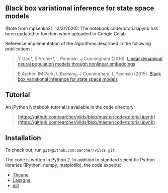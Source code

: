 ## Black box variational inference for state space models

(Note from mpsenka21, 12/3/2020): The notebook code/tutorial.ipynb has been updated to function when uploaded to Google Colab

Reference implementation of the algorithms described in the following publications:

>  Y Gao*, E Archer*, L Paninski, J Cunningham (2016). [Linear dynamical neural population models through nonlinear embeddings](http://arxiv.org/abs/1605.08454)

>  E Archer, IM Park, L Buesing, J Cunningham, L Paninski (2015). [Black box variational inference for state space models](http://arxiv.org/abs/1511.07367)

## Tutorial 

An IPython Notebook tutorial is available in the code directory:
> [https://github.com/earcher/vilds/blob/master/code/tutorial.ipynb](https://github.com/earcher/vilds/blob/master/code/tutorial.ipynb)

## Installation
To check out, run `git@github.com:earcher/vilds.git`

The code is written in Python 2. In addition to standard scientific Python libraries (IPython, numpy, matplotlib), the code expects: 

* [Theano](http://deeplearning.net/software/theano/)
* [Lasagne](http://github.com/Lasagne/Lasagne)
* [dill](http://pypi.python.org/pypi/dill)
